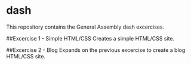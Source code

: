 # dash
This repository contains the General Assembly dash excercises.

##Excercise 1 - Simple HTML/CSS
Creates a simple HTML/CSS site.

##Excercise 2 - Blog
Expands on the previous excercise to create a blog HTML/CSS site.
